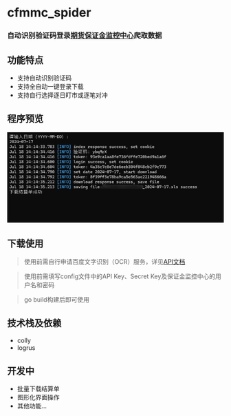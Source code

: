 # cfmmc_spider

### 自动识别验证码登录[期货保证金监控中心](https://investorservice.cfmmc.com/)爬取数据

## 功能特点
- 支持自动识别验证码
- 支持全自动一键登录下载
- 支持自行选择逐日盯市或逐笔对冲


## 程序预览
![](./screenshot/app.png)

## 下载使用
> 使用前需自行申请百度文字识别（OCR）服务，详见[API文档](https://cloud.baidu.com/doc/OCR/s/Ek3h7xypm)

> 使用前需填写config文件中的API Key、Secret Key及保证金监控中心的用户名和密码

> go build构建后即可使用

## 技术栈及依赖
- colly
- logrus

## 开发中
- 批量下载结算单
- 图形化界面操作
- 其他功能...